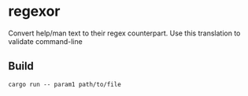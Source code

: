 # regexor
Convert help/man text to their regex counterpart. Use this translation to validate command-line

## Build
`cargo run -- param1 path/to/file`